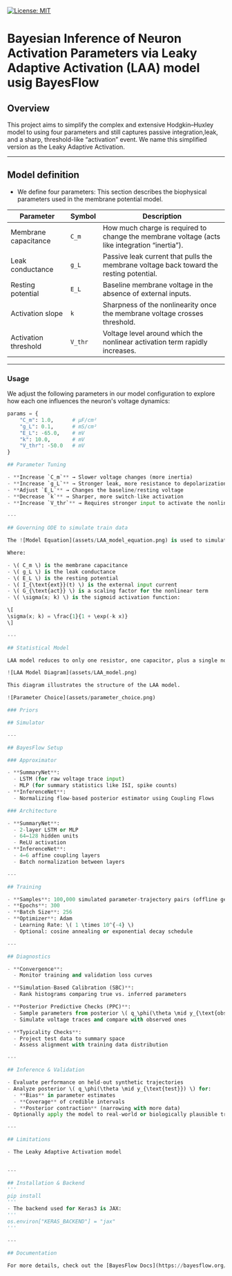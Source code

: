 [![License: MIT](https://img.shields.io/badge/License-MIT-red.svg)](https://opensource.org/licenses/MIT)

# Bayesian Inference of Neuron Activation Parameters via Leaky Adaptive Activation (LAA) model usig BayesFlow

## Overview

This project aims to simplify the complex and extensive Hodgkin–Huxley model to using four parameters and still captures passive integration,leak, and a sharp, threshold-like “activation” event. We name this simplified version as the Leaky Adaptive Activation. 

---

## Model definition

- We define four parameters:
This section describes the biophysical parameters used in the membrane potential model.

| Parameter               | Symbol        | Description                                                         |
|-------------------------|---------------|---------------------------------------------------------------------|
| Membrane capacitance    | `C_m`         | How much charge is required to change the membrane voltage (acts like integration “inertia”). |
| Leak conductance        | `g_L`         | Passive leak current that pulls the membrane voltage back toward the resting potential.   |
| Resting potential       | `E_L`         | Baseline membrane voltage in the absence of external inputs.        |
| Activation slope        | `k`           | Sharpness of the nonlinearity once the membrane voltage crosses threshold. |
| Activation threshold    | `V_thr`       | Voltage level around which the nonlinear activation term rapidly increases. |

---

### Usage

We adjust the following parameters in our model configuration to explore how each one influences the neuron's voltage dynamics:

```python
params = {
    "C_m": 1.0,      # µF/cm²
    "g_L": 0.1,      # mS/cm²
    "E_L": -65.0,    # mV
    "k": 10.0,       # mV
    "V_thr": -50.0   # mV
}

## Parameter Tuning 

- **Increase `C_m`** → Slower voltage changes (more inertia)
- **Increase `g_L`** → Stronger leak, more resistance to depolarization
- **Adjust `E_L`** → Changes the baseline/resting voltage
- **Decrease `k`** → Sharper, more switch-like activation
- **Increase `V_thr`** → Requires stronger input to activate the nonlinearity

---

## Governing ODE to simulate train data

The ![Model Equation](assets/LAA_model_equation.png) is used to simulate our training data. 

Where:

- \( C_m \) is the membrane capacitance
- \( g_L \) is the leak conductance
- \( E_L \) is the resting potential
- \( I_{\text{ext}}(t) \) is the external input current
- \( G_{\text{act}} \) is a scaling factor for the nonlinear term
- \( \sigma(x; k) \) is the sigmoid activation function:

\[
\sigma(x; k) = \frac{1}{1 + \exp(-k x)}
\]

---

## Statistical Model

LAA model reduces to only one resistor, one capacitor, plus a single nonlinear “activation block.”

![LAA Model Diagram](assets/LAA_model.png)

This diagram illustrates the structure of the LAA model.

![Parameter Choice](assets/parameter_choice.png)

### Priors

## Simulator

---

## BayesFlow Setup

### Approximator

- **SummaryNet**:  
  - LSTM (for raw voltage trace input)  
  - MLP (for summary statistics like ISI, spike counts)
- **InferenceNet**:  
  - Normalizing flow-based posterior estimator using Coupling Flows

### Architecture

- **SummaryNet**:  
  - 2-layer LSTM or MLP  
  - 64–128 hidden units  
  - ReLU activation
- **InferenceNet**:  
  - 4–6 affine coupling layers  
  - Batch normalization between layers

---

## Training

- **Samples**: 100,000 simulated parameter-trajectory pairs (offline generation)
- **Epochs**: 300
- **Batch Size**: 256
- **Optimizer**: Adam  
  - Learning Rate: \( 1 \times 10^{-4} \)  
  - Optional: cosine annealing or exponential decay schedule

---

## Diagnostics

- **Convergence**:  
  - Monitor training and validation loss curves

- **Simulation-Based Calibration (SBC)**:  
  - Rank histograms comparing true vs. inferred parameters

- **Posterior Predictive Checks (PPC)**:  
  - Sample parameters from posterior \( q_\phi(\theta \mid y_{\text{obs}}) \)  
  - Simulate voltage traces and compare with observed ones

- **Typicality Checks**:  
  - Project test data to summary space  
  - Assess alignment with training data distribution

---

## Inference & Validation

- Evaluate performance on held-out synthetic trajectories
- Analyze posterior \( q_\phi(\theta \mid y_{\text{test}}) \) for:
  - **Bias** in parameter estimates
  - **Coverage** of credible intervals
  - **Posterior contraction** (narrowing with more data)
- Optionally apply the model to real-world or biologically plausible traces

---

## Limitations

- The Leaky Adaptive Activation model


---

## Installation & Backend
'''
pip install 
'''
- The backend used for Keras3 is JAX:
'''
os.environ["KERAS_BACKEND"] = "jax"
'''

---

## Documentation

For more details, check out the [BayesFlow Docs](https://bayesflow.org/main/index.html).
